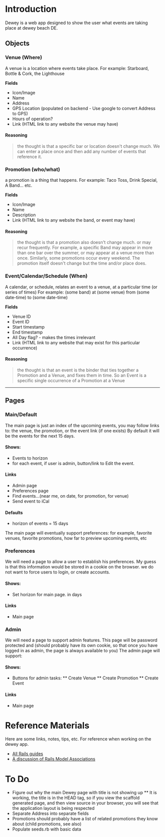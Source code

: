 Introduction
============

Dewey is a web app designed to show the user what events are taking place at dewey beach DE.

Objects
-------

### Venue (Where)
A venue is a location where events take place.
For example: Starboard, Bottle & Cork, the Lighthouse

**Fields**

* Icon/Image
* Name
* Address
* GPS Location (populated on backend - Use google to convert Address to GPS)
* Hours of operation?
* Link (HTML link to any website the venue may have)

#### Reasoning
> the thought is that a specific bar or location doesn't change much. We can enter a place once and then
add any number of events that reference it.

### Promotion (who/what)
a promotion is a thing that happens.
For example: Taco Toss, Drink Special, A Band... etc.

**Fields**

* Icon/Image
* Name
* Description
* Link (HTML link to any website the band, or event may have)

#### Reasoning
> the thought is that a promotion also doesn't change much. or may recur frequently. For example, a specific Band may appear in more than one bar over the summer,
or may appear at a venue more than once. Similarly, some promotions occur every weekend. The promotion itself doesn't change but the time and/or place does.

### Event/Calendar/Schedule (When)
A calendar, or schedule, relates an event to a venue, at a particular time (or series of times)
For example: (some band) at (some venue) from (some date-time) to (some date-time)

**Fields**

* Venue ID
* Event ID
* Start timestamp
* End timestamp
* All Day flag? - makes the times irrelevant
* Link (HTML link to any website that may exist for this particular occurrence)

#### Reasoning
> the thought is that an event is the binder that ties together a Promotion and a Venue, and fixes them in time. 
So an Event is a specific single occurrence of a Promotion at a Venue 

---

Pages
-----

### Main/Default
The main page is just an index of the upcoming events, you may follow links to: the venue, the promotion, or the event link (if one exists)
By default it will be the events for the next 15 days.

#### Shows:
* Events to horizon
* for each event, if user is admin, button/link to Edit the event.

#### Links
* Admin page
* Preferences page
* Find events...(near me, on date, for promotion, for venue)
* Send event to iCal

#### Defaults
* horizon of events = 15 days

The main page will eventually support preferences: for example, favorite venues, favorite promotions, how far to preview upcoming events, etc

### Preferences
We will need a page to allow a user to establish his preferences. My guess is that this information would be stored in a cookie on the browser.
we do not want to force users to login, or create accounts.

#### Shows:
* Set horizon for main page. in days

#### Links
* Main page

### Admin
We will need a page to support admin features. This page will be password protected and (should probably have its own cookie, 
so that once you have logged in as admin, the page is always available to you)
The admin page will support:

#### Shows:
* Buttons for admin tasks:
** Create Venue
** Create Promotion
** Create Event

#### Links
* Main page

Reference Materials
===================

Here are some links, notes, tips, etc. For reference when working on the dewey app.

* [All Rails guides](http://guides.rubyonrails.org/index.html)
* [A discussion of Rails Model Associations](http://guides.rubyonrails.org/association_basics.html)

To Do
=====
* Figure out why the main Dewey page with title is not showing up
** It is working, the title is in the HEAD tag, so if you view the scaffold generated page, and then view source in your browser, you will see that the application layout is being respected
* Separate Address into separate fields
* Promotions should probably have a list of related promotions they know about (child promotions, see also)
* Populate seeds.rb with basic data

